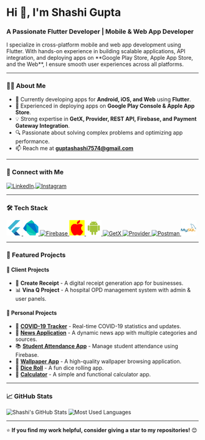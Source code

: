 <h1 align="left">Hi 👋, I'm Shashi Gupta</h1>
<h3 align="left">A Passionate Flutter Developer | Mobile & Web App Developer</h3>

<p align="left">
  I specialize in cross-platform mobile and web app development using Flutter. With hands-on experience in building scalable applications, API integration, and deploying apps on **Google Play Store, Apple App Store, and the Web**, I ensure smooth user experiences across all platforms.
</p>

---

### 👨‍💻 About Me
- 🚀 Currently developing apps for **Android, iOS, and Web** using **Flutter**.
- 📱 Experienced in deploying apps on **Google Play Console & Apple App Store**.
- 💡 Strong expertise in **GetX, Provider, REST API, Firebase, and Payment Gateway Integration**.
- 🔍 Passionate about solving complex problems and optimizing app performance.
- 📫 Reach me at **guptashashi7574@gmail.com**

---

### 🔗 Connect with Me
<p align="left">
  <a href="https://www.linkedin.com/in/shashi-gupta-620680251/" target="_blank">
    <img align="center" src="https://raw.githubusercontent.com/rahuldkjain/github-profile-readme-generator/master/src/images/icons/Social/linked-in-alt.svg" alt="LinkedIn" height="30" width="40" />
  </a>
  <a href="https://www.instagram.com/official___shashi/" target="_blank">
    <img align="center" src="https://raw.githubusercontent.com/rahuldkjain/github-profile-readme-generator/master/src/images/icons/Social/instagram.svg" alt="Instagram" height="30" width="40" />
  </a>
</p>

---

### 🛠️ Tech Stack
<p align="left">
   <a href="https://flutter.dev/" target="_blank">
    <img src="https://raw.githubusercontent.com/devicons/devicon/master/icons/flutter/flutter-original.svg" alt="Flutter" width="40" height="40"/>
  </a> 
  <a href="https://dart.dev/" target="_blank">
    <img src="https://raw.githubusercontent.com/devicons/devicon/master/icons/dart/dart-original.svg" alt="Dart" width="40" height="40"/>
  </a> 
  <a href="https://firebase.google.com/" target="_blank">
    <img src="https://www.vectorlogo.zone/logos/firebase/firebase-icon.svg" alt="Firebase" width="40" height="40"/>
  </a> 
 <a href="https://developer.apple.com/" target="_blank">
    <img src="https://raw.githubusercontent.com/devicons/devicon/master/icons/apple/apple-original.svg" 
         alt="iOS" width="40" height="40" 
         style="filter: invert(16%) sepia(95%) saturate(7433%) hue-rotate(358deg) brightness(92%) contrast(123%);"/>
</a>
  <a href="https://developer.android.com/" target="_blank">
    <img src="https://raw.githubusercontent.com/devicons/devicon/master/icons/android/android-original.svg" alt="Android" width="40" height="40"/>
  </a> 
  <a href="https://pub.dev/packages/get" target="_blank">
    <img src="https://avatars.githubusercontent.com/u/42130300?s=200&v=4" alt="GetX" width="40" height="40"/>
  </a>
  <a href="https://pub.dev/packages/provider" target="_blank">
    <img src="https://developer.android.com/static/images/jetpack/jetpack-compose.svg" alt="Provider" width="40" height="40"/>
  </a> 
  <a href="https://postman.com" target="_blank">
    <img src="https://www.vectorlogo.zone/logos/getpostman/getpostman-icon.svg" alt="Postman" width="40" height="40"/>
  </a>
  <a href="https://www.mysql.com/" target="_blank">
    <img src="https://raw.githubusercontent.com/devicons/devicon/master/icons/mysql/mysql-original-wordmark.svg" alt="MySQL" width="40" height="40"/>
  </a>
</p>

---

### 🚀 Featured Projects

#### 🏢 **Client Projects**
- 📜 **Create Receipt** - A digital receipt generation app for businesses.
- 📊 **Vina Q Project** - A hospital OPD management system with admin & user panels.

#### 📌 **Personal Projects**
- 🦠 [**COVID-19 Tracker**](https://github.com/official-shashi/covid19-tracker) - Real-time COVID-19 statistics and updates.
- 📰 [**News Application**](https://github.com/official-shashi/news_app) - A dynamic news app with multiple categories and sources.
- 📚 [**Student Attendance App**](https://github.com/official-shashi/student-attendance) - Manage student attendance using Firebase.
- 🎨 [**Wallpaper App**](https://github.com/official-shashi/wallpaper_app) - A high-quality wallpaper browsing application.
- 🎲 [**Dice Roll**](https://github.com/official-shashi/dice_roll) - A fun dice rolling app.
- 🧮 [**Calculator**](https://github.com/official-shashi/calculator) - A simple and functional calculator app.

---

### 📈 GitHub Stats
<p align="left">
  <img src="https://github-readme-stats.vercel.app/api?username=official-shashi&show_icons=true&theme=radical" alt="Shashi's GitHub Stats" height="150"/>
  <img src="https://github-readme-stats.vercel.app/api/top-langs/?username=official-shashi&layout=compact&theme=radical" alt="Most Used Languages" height="150"/>

</p>

---

⭐ **If you find my work helpful, consider giving a star to my repositories!** 😊
